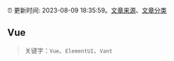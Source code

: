 :alarm_clock: 更新时间: 2023-08-09 18:35:59。[文章来源](/README.md)、[文章分类](/TAGS.md)

## Vue


> 关键字：`Vue`、`ElementUI`、`Vant`



